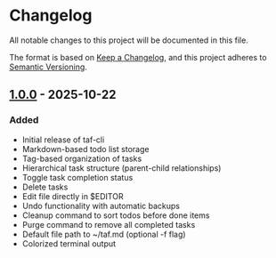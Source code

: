 # Changelog

All notable changes to this project will be documented in this file.

The format is based on [Keep a Changelog](https://keepachangelog.com/en/1.0.0/),
and this project adheres to [Semantic Versioning](https://semver.org/spec/v2.0.0.html).

## [1.0.0] - 2025-10-22

### Added
- Initial release of taf-cli
- Markdown-based todo list storage
- Tag-based organization of tasks
- Hierarchical task structure (parent-child relationships)
- Toggle task completion status
- Delete tasks
- Edit file directly in $EDITOR
- Undo functionality with automatic backups
- Cleanup command to sort todos before done items
- Purge command to remove all completed tasks
- Default file path to ~/taf.md (optional -f flag)
- Colorized terminal output

[1.0.0]: https://github.com/jmoniatte/taf/releases/tag/v1.0.0
